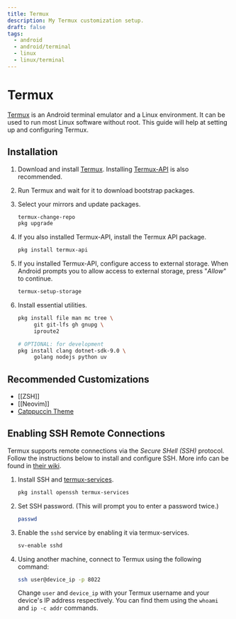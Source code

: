 ```yaml
---
title: Termux
description: My Termux customization setup.
draft: false
tags:
  - android
  - android/terminal
  - linux
  - linux/terminal
---
```


# Termux

[Termux](https://termux.dev/) is an Android terminal emulator and a Linux environment. It can be used to run most Linux software without root. This guide will help at setting up and configuring Termux.

## Installation

1. Download and install [Termux](https://termux.dev/). Installing [Termux-API](https://wiki.termux.com/wiki/Termux:API) is also recommended.
2. Run Termux and wait for it to download bootstrap packages.
3. Select your mirrors and update packages.
   ```bash
   termux-change-repo
   pkg upgrade
   ```
4. If you also installed Termux-API, install the Termux API package.
   ```bash
   pkg install termux-api
   ```
5. If you installed Termux-API, configure access to external storage. When Android prompts you to allow access to external storage, press "_Allow_" to continue.
   ```bash
   termux-setup-storage
   ```
6. Install essential utilities.

   ```bash
   pkg install file man mc tree \
        git git-lfs gh gnupg \
        iproute2

   # OPTIONAL: for development
   pkg install clang dotnet-sdk-9.0 \
        golang nodejs python uv
   ```

## Recommended Customizations

- [[ZSH]]
- [[Neovim]]
- [Catppuccin Theme](https://github.com/catppuccin/termux)

## Enabling SSH Remote Connections

Termux supports remote connections via the _Secure SHell (SSH)_ protocol. Follow the instructions below to install and configure SSH. More info can be found in [their wiki](https://wiki.termux.com/wiki/Remote_Access#SSH).

1. Install SSH and [termux-services](https://wiki.termux.com/wiki/Termux-services).
   ```bash
   pkg install openssh termux-services
   ```
2. Set SSH password. (This will prompt you to enter a password twice.)
   ```bash
   passwd
   ```
3. Enable the `sshd` service by enabling it via termux-services.
   ```bash
   sv-enable sshd
   ```
4. Using another machine, connect to Termux using the following command:
   ```bash
   ssh user@device_ip -p 8022
   ```
   Change `user` and `device_ip` with your Termux username and your device's IP address respectively. You can find them using the `whoami` and `ip -c addr` commands.
